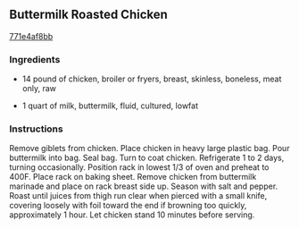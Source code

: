 ## Buttermilk Roasted Chicken

[771e4af8bb](http://www.epicurious.com/recipes/food/views/buttermilk-roasted-chicken-42)

### Ingredients

 - 14 pound of chicken, broiler or fryers, breast, skinless, boneless, meat only, raw

 - 1 quart of milk, buttermilk, fluid, cultured, lowfat

### Instructions

Remove giblets from chicken. Place chicken in heavy large plastic bag. Pour buttermilk into bag. Seal bag. Turn to coat chicken. Refrigerate 1 to 2 days, turning occasionally. Position rack in lowest 1/3 of oven and preheat to 400F. Place rack on baking sheet. Remove chicken from buttermilk marinade and place on rack breast side up. Season with salt and pepper. Roast until juices from thigh run clear when pierced with a small knife, covering loosely with foil toward the end if browning too quickly, approximately 1 hour. Let chicken stand 10 minutes before serving.